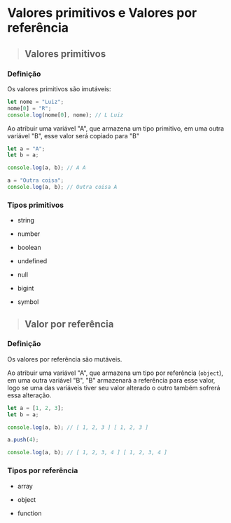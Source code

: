 # Valores primitivos e Valores por referência

> ## **Valores primitivos**

### **Definição**

Os valores primitivos são imutáveis:

```js
let nome = "Luiz";
nome[0] = "R";
console.log(nome[0], nome); // L Luiz
```

Ao atribuir uma variável "A", que armazena um tipo primitivo, em uma outra variável "B", esse valor será copiado para "B"

```js
let a = "A";
let b = a;

console.log(a, b); // A A

a = "Outra coisa";
console.log(a, b); // Outra coisa A
```

### **Tipos primitivos**

- string

- number

- boolean

- undefined

- null

- bigint

- symbol

> ## **Valor por referência**

### **Definição**

Os valores por referência são mutáveis.

Ao atribuir uma variável "A", que armazena um tipo por referência (`object`), em uma outra variável "B", "B" armazenará a referência para esse valor, logo se uma das variáveis tiver seu valor alterado o outro também sofrerá essa alteração.

```js
let a = [1, 2, 3];
let b = a;

console.log(a, b); // [ 1, 2, 3 ] [ 1, 2, 3 ]

a.push(4);

console.log(a, b); // [ 1, 2, 3, 4 ] [ 1, 2, 3, 4 ]
```

### **Tipos por referência**

- array

- object

- function
